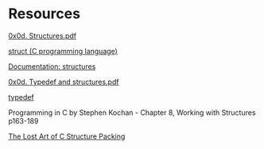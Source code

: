 # Resources

[0x0d. Structures.pdf](https://s3.amazonaws.com/alx-intranet.hbtn.io/uploads/misc/2021/1/6eb80c79c99f6125450a0dc11b300d46238d1a5a.pdf?X-Amz-Algorithm=AWS4-HMAC-SHA256&X-Amz-Credential=AKIARDDGGGOUSBVO6H7D%2F20230418%2Fus-east-1%2Fs3%2Faws4_request&X-Amz-Date=20230418T002646Z&X-Amz-Expires=86400&X-Amz-SignedHeaders=host&X-Amz-Signature=beb0899db9af9839c2d4e66dc55641c24fb60d132451081937e47c41bf14fed5)

[struct (C programming language)](<https://en.wikipedia.org/wiki/Struct_(C_programming_language)>)

[Documentation: structures](https://github.com/holbertonschool/Betty/wiki/Documentation:-Data-structures)

[0x0d. Typedef and structures.pdf](https://s3.amazonaws.com/alx-intranet.hbtn.io/uploads/misc/2021/1/c8ff3e6f7202be7fa489a584e41d005504a07c23.pdf?X-Amz-Algorithm=AWS4-HMAC-SHA256&X-Amz-Credential=AKIARDDGGGOUSBVO6H7D%2F20230418%2Fus-east-1%2Fs3%2Faws4_request&X-Amz-Date=20230418T003355Z&X-Amz-Expires=86400&X-Amz-SignedHeaders=host&X-Amz-Signature=5aa8f794a3fb416ae01e8f93097363f7741951287610c7672bdda92dbf7c1aff)

[typedef](https://publications.gbdirect.co.uk//c_book/chapter8/typedef.html)

Programming in C by Stephen Kochan - Chapter 8, Working with Structures p163-189

[The Lost Art of C Structure Packing](http://www.catb.org/esr/structure-packing/)
